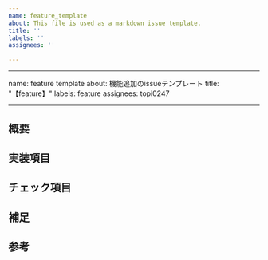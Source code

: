 ```yaml
---
name: feature_template
about: This file is used as a markdown issue template.
title: ''
labels: ''
assignees: ''

---
```


---
name: feature template
about: 機能追加のissueテンプレート
title: "【feature】"
labels: feature
assignees: topi0247

---

## 概要

## 実装項目

## チェック項目

## 補足

## 参考
